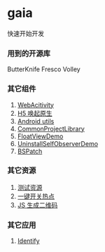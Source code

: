 # gaia
快速开始开发

### 用到的开源库 ###

ButterKnife
Fresco
Volley

### 其它组件

1. [WebAcitivity](https://github.com/jingle1267/WebActivity)
2. [H5 唤起原生](https://github.com/jingle1267/AndroidSchemeDemo)
3. [Android utils](https://github.com/jingle1267/android-utils)
4. [CommonProjectLibrary](https://github.com/jingle1267/CommonProjectLibrary)
5. [FloatViewDemo](https://github.com/jingle1267/FloatViewDemo)
6. [UninstallSelfObserverDemo](https://github.com/jingle1267/UninstallSelfObserverDemo)
7. [BSPatch](https://github.com/jingle1267/BSPatch)

### 其它资源

1. [测试资源](https://github.com/jingle1267/TestResource)
2. [一键开关热点](https://github.com/jingle1267/OneKeyShareWifi)
3. [JS 生成二维码](https://github.com/jingle1267/qr)

### 其它应用

1. [Identify](https://github.com/jingle1267/Identify)
